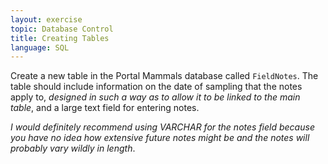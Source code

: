```yaml
---
layout: exercise
topic: Database Control
title: Creating Tables
language: SQL
---
```


Create a new table in the Portal Mammals database called `FieldNotes`. The table should include information on the date of sampling that the notes apply to, 
*designed in such a way as to allow it to be linked to the main table*, and a 
large text field for entering notes.

*I would definitely recommend using VARCHAR for the notes field because you have 
no idea how extensive future notes might be and the notes will probably vary 
wildly in length*.
